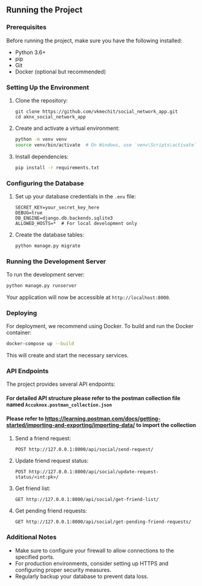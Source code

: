 ## Running the Project

### Prerequisites

Before running the project, make sure you have the following installed:

- Python 3.6+
- pip
- Git
- Docker (optional but recommended)

### Setting Up the Environment

1. Clone the repository:
   ```
   git clone https://github.com/vkmechit/social_network_app.git
   cd aknx_social_network_app
   ```

2. Create and activate a virtual environment:
   ```bash
   python -m venv venv
   source venv/bin/activate  # On Windows, use `venv\Scripts\activate`
   ```

3. Install dependencies:
   ```bash
   pip install -r requirements.txt
   ```

### Configuring the Database

1. Set up your database credentials in the `.env` file:
   ```
   SECRET_KEY=your_secret_key_here
   DEBUG=true
   DB_ENGINE=django.db.backends.sqlite3
   ALLOWED_HOSTS=*  # For local development only
   ```

2. Create the database tables:
   ```bash
   python manage.py migrate
   ```

### Running the Development Server

To run the development server:

```bash
python manage.py runserver
```

Your application will now be accessible at `http://localhost:8000`.


### Deploying

For deployment, we recommend using Docker. To build and run the Docker container:

```bash
docker-compose up --build
```

This will create and start the necessary services.

### API Endpoints

The project provides several API endpoints:
#### For detailed API structure please refer to the postman collection file named ```Accuknox.postman_collection.json```
#### Please refer to https://learning.postman.com/docs/getting-started/importing-and-exporting/importing-data/ to import the collection

1. Send a friend request:
   ```
   POST http://127.0.0.1:8000/api/social/send-request/
   ```

2. Update friend request status:
   ```
   POST http://127.0.0.1:8000/api/social/update-request-status/<int:pk>/
   ```

3. Get friend list:
   ```
   GET http://127.0.0.1:8000/api/social/get-friend-list/
   ```

4. Get pending friend requests:
   ```
   GET http://127.0.0.1:8000/api/social/get-pending-friend-requests/
   ```

### Additional Notes

- Make sure to configure your firewall to allow connections to the specified ports.
- For production environments, consider setting up HTTPS and configuring proper security measures.
- Regularly backup your database to prevent data loss.


